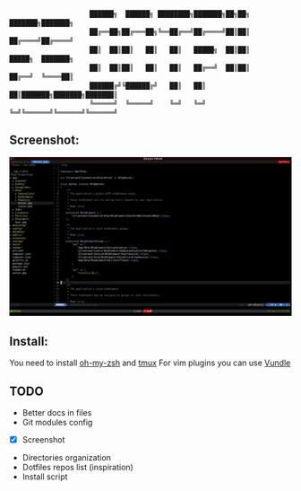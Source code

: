 ```
					██████╗  ██████╗ ████████╗███████╗██╗██╗     ███████╗███████╗
					██╔══██╗██╔═══██╗╚══██╔══╝██╔════╝██║██║     ██╔════╝██╔════╝
					██║  ██║██║   ██║   ██║   █████╗  ██║██║     █████╗  ███████╗
					██║  ██║██║   ██║   ██║   ██╔══╝  ██║██║     ██╔══╝  ╚════██║
					██████╔╝╚██████╔╝   ██║   ██║     ██║███████╗███████╗███████║
					╚═════╝  ╚═════╝    ╚═╝   ╚═╝     ╚═╝╚══════╝╚══════╝╚══════╝
```                                                          


## Screenshot:
![screenshot](https://github.com/diemax/dotfiles/blob/master/screenshot.png)

## Install:
You need to install [oh-my-zsh](https://github.com/robbyrussell/oh-my-zsh) and [tmux](https://tmux.github.io/) 
For vim plugins you can use [Vundle](https://github.com/robbyrussell/oh-my-zsh)
## TODO
* Better docs in files
* Git modules config
* [x] Screenshot
* Directories organization
* Dotfiles repos list (inspiration)
* Install script 
